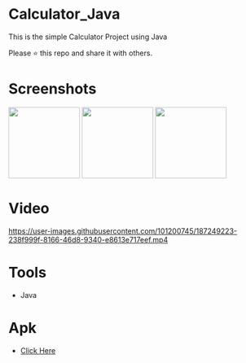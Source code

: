 # Calculator_Java

This is the simple Calculator Project using Java

Please ⭐️ this repo and share it with others.



# Screenshots
<div>
  <img src="https://user-images.githubusercontent.com/101200745/187249242-938f7fbe-c9c1-42ca-8ba9-7ff9f776f2ff.png"  width="140">
  <img src="https://user-images.githubusercontent.com/101200745/187249247-1678c5d2-f82f-4a24-8d38-eff875dbe26d.png"  width="140">
  <img src="https://user-images.githubusercontent.com/101200745/187249252-7629cd3f-c595-4d03-979c-c2fe8c2d9980.png"  width="140">
</div>

# Video
https://user-images.githubusercontent.com/101200745/187249223-238f999f-8166-46d8-9340-e8613e717eef.mp4

# Tools
* Java

# Apk
* [Click Here](https://drive.google.com/file/d/1JHFrGFsLlWpS5ZjV852poqdE4x24ZLTv/view?usp=share_link)
